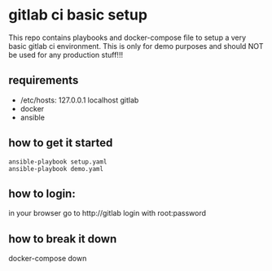 # gitlab ci basic setup
This repo contains playbooks and docker-compose file to setup a very basic gitlab ci environment.
This is only for demo purposes and should NOT be used for any production stuff!!!

## requirements
* /etc/hosts:
127.0.0.1	localhost gitlab
* docker
* ansible

## how to get it started
```
ansible-playbook setup.yaml
ansible-playbook demo.yaml
```

## how to login:
in your browser go to http://gitlab
login with root:password

## how to break it down
docker-compose down

